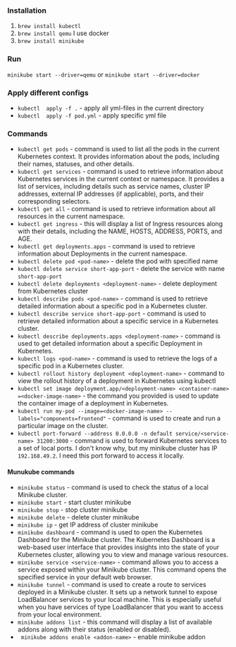 ### Installation

1. `brew install kubectl`
2. `brew install qemu`
    I use docker
3. `brew install minikube`


### Run
`minikube start --driver=qemu` or
`minikube start --driver=docker`

### Apply different configs

- `kubectl  apply -f .` - apply all yml-files in the current directory
- `kubectl  apply -f pod.yml` - apply specific yml file


### Commands
- `kubectl get pods` - command is used to list all the pods in the current Kubernetes context. It provides information about the pods, including their names, statuses, and other details.
- `kubectl get services` - command is used to retrieve information about Kubernetes services in the current context or namespace. It provides a list of services, including details such as service names, cluster IP addresses, external IP addresses (if applicable), ports, and their corresponding selectors.
- `kubectl get all` - command is used to retrieve information about all resources in the current namespace. 
- `kubectl get ingress` - this will display a list of Ingress resources along with their details, including the NAME, HOSTS, ADDRESS, PORTS, and AGE.
- `kubectl get deployments.apps` -  command is used to retrieve information about Deployments in the current namespace. 
- `kubectl delete pod <pod-name>` - delete the pod with specified name
- `kubectl delete service short-app-port` - delete the service with name `short-app-port`
- `kubectl delete deployments <deployment-name>` - delete deployment from Kubernetes cluster
- `kubectl describe pods <pod-name>` - command is used to retrieve detailed information about a specific pod in a Kubernetes cluster.
- `kubectl describe service short-app-port` - command is used to retrieve detailed information about a specific service in a Kubernetes cluster. 
- `kubectl describe deployments.apps <deployment-name>` - command is used to get detailed information about a specific Deployment in Kubernetes. 
- `kubectl logs <pod-name>` - command is used to retrieve the logs of a specific pod in a Kubernetes cluster.
- `kubectl rollout history deployment <deployment-name>` - command to view the rollout history of a deployment in Kubernetes using kubectl
- `kubectl set image deployment.app/<deployment-name> <container-name> =<docker-image-name>` - the command you provided is used to update the container image of a deployment in Kubernetes.
- `kubectl run my-pod --image=<docker-image-name> --labels="components=frontend"` - command is used to create and run a particular image on the cluster. 
- `kubectl port-forward --address 0.0.0.0 -n default service/<service-name> 31200:3000` - command is used to forward Kubernetes services to a set of local ports. I don't know why, but my minikube cluster has IP `192.168.49.2`. I need this port forward to access it locally.


#### Munukube commands
- `minikube status` - command is used to check the status of a local Minikube cluster.
- `minikube start` - start cluster minikube
- `minikube stop` - stop cluster minikube
- `minikube delete` - delete cluster minikube
- `minikube ip` - get IP address of cluster minikube
- `minikube dashboard` - command is used to open the Kubernetes Dashboard for the Minikube cluster. The Kubernetes Dashboard is a web-based user interface that provides insights into the state of your Kubernetes cluster, allowing you to view and manage various resources.
- `minikube service <service-name>` - command allows you to access a service exposed within your Minikube cluster. This command opens the specified service in your default web browser.
- `minikube tunnel` - command is used to create a route to services deployed in a Minikube cluster. It sets up a network tunnel to expose LoadBalancer services to your local machine. This is especially useful when you have services of type LoadBalancer that you want to access from your local environment.
- `minikube addons list` - this command will display a list of available addons along with their status (enabled or disabled).
- ` minikube addons enable <addon-name>` - enable minikube addon